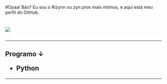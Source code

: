 
#Opaa! Bão? Eu sou o Rizynn ou zyn pros mais íntimos, e aqui está meu perfil do GitHub. <h1>
![](https://cdn.discordapp.com/attachments/851218722734997505/884567998071988285/1630967833720.gif)
<hr>
<h2>

Programo ↓

* Python
  
<hr>
